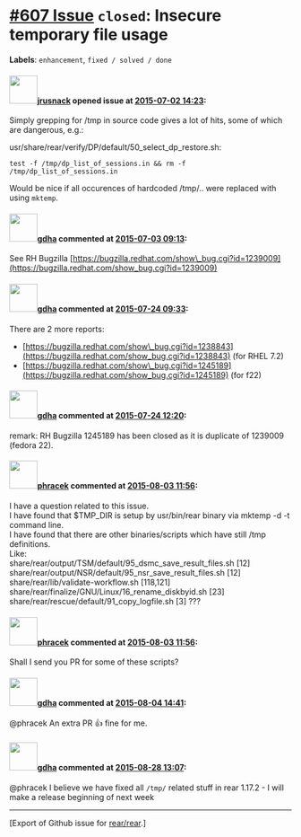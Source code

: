 [\#607 Issue](https://github.com/rear/rear/issues/607) `closed`: Insecure temporary file usage
==============================================================================================

**Labels**: `enhancement`, `fixed / solved / done`

#### <img src="https://avatars.githubusercontent.com/u/1485264?u=b585618d54daea6ba7c868c9f3706d9411ec0d3c&v=4" width="50">[jrusnack](https://github.com/jrusnack) opened issue at [2015-07-02 14:23](https://github.com/rear/rear/issues/607):

Simply grepping for /tmp in source code gives a lot of hits, some of
which are dangerous, e.g.:

usr/share/rear/verify/DP/default/50\_select\_dp\_restore.sh:

    test -f /tmp/dp_list_of_sessions.in && rm -f /tmp/dp_list_of_sessions.in

Would be nice if all occurences of hardcoded /tmp/.. were replaced with
using `mktemp`.

#### <img src="https://avatars.githubusercontent.com/u/888633?u=cdaeb31efcc0048d3619651aa18dd4b76e636b21&v=4" width="50">[gdha](https://github.com/gdha) commented at [2015-07-03 09:13](https://github.com/rear/rear/issues/607#issuecomment-118283557):

See RH Bugzilla
[https://bugzilla.redhat.com/show\_bug.cgi?id=1239009](https://bugzilla.redhat.com/show_bug.cgi?id=1239009)

#### <img src="https://avatars.githubusercontent.com/u/888633?u=cdaeb31efcc0048d3619651aa18dd4b76e636b21&v=4" width="50">[gdha](https://github.com/gdha) commented at [2015-07-24 09:33](https://github.com/rear/rear/issues/607#issuecomment-124455760):

There are 2 more reports:

-   [https://bugzilla.redhat.com/show\_bug.cgi?id=1238843](https://bugzilla.redhat.com/show_bug.cgi?id=1238843)
    (for RHEL 7.2)
-   [https://bugzilla.redhat.com/show\_bug.cgi?id=1245189](https://bugzilla.redhat.com/show_bug.cgi?id=1245189)
    (for f22)

#### <img src="https://avatars.githubusercontent.com/u/888633?u=cdaeb31efcc0048d3619651aa18dd4b76e636b21&v=4" width="50">[gdha](https://github.com/gdha) commented at [2015-07-24 12:20](https://github.com/rear/rear/issues/607#issuecomment-124501738):

remark: RH Bugzilla 1245189 has been closed as it is duplicate of
1239009 (fedora 22).

#### <img src="https://avatars.githubusercontent.com/u/3416672?u=8867c1fd5f4ffa568d781775ab6110624b2dccd4&v=4" width="50">[phracek](https://github.com/phracek) commented at [2015-08-03 11:56](https://github.com/rear/rear/issues/607#issuecomment-127209266):

I have a question related to this issue.  
I have found that $TMP\_DIR is setup by usr/bin/rear binary via mktemp
-d -t command line.  
I have found that there are other binaries/scripts which have still /tmp
definitions.  
Like:  
share/rear/output/TSM/default/95\_dsmc\_save\_result\_files.sh \[12\]  
share/rear/output/NSR/default/95\_nsr\_save\_result\_files.sh \[12\]  
share/rear/lib/validate-workflow.sh \[118,121\]  
share/rear/finalize/GNU/Linux/16\_rename\_diskbyid.sh \[23\]  
share/rear/rescue/default/91\_copy\_logfile.sh \[3\] ???

#### <img src="https://avatars.githubusercontent.com/u/3416672?u=8867c1fd5f4ffa568d781775ab6110624b2dccd4&v=4" width="50">[phracek](https://github.com/phracek) commented at [2015-08-03 11:56](https://github.com/rear/rear/issues/607#issuecomment-127209363):

Shall I send you PR for some of these scripts?

#### <img src="https://avatars.githubusercontent.com/u/888633?u=cdaeb31efcc0048d3619651aa18dd4b76e636b21&v=4" width="50">[gdha](https://github.com/gdha) commented at [2015-08-04 14:41](https://github.com/rear/rear/issues/607#issuecomment-127636378):

@phracek An extra PR 👍 fine for me.

#### <img src="https://avatars.githubusercontent.com/u/888633?u=cdaeb31efcc0048d3619651aa18dd4b76e636b21&v=4" width="50">[gdha](https://github.com/gdha) commented at [2015-08-28 13:07](https://github.com/rear/rear/issues/607#issuecomment-135769834):

@phracek I believe we have fixed all `/tmp/` related stuff in rear
1.17.2 - I will make a release beginning of next week

------------------------------------------------------------------------

\[Export of Github issue for
[rear/rear](https://github.com/rear/rear).\]

